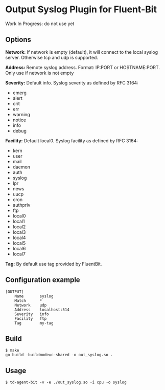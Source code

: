 # Output Syslog Plugin for Fluent-Bit

Work In Progress: do not use yet

## Options

**Network:** If network is empty (default), it will connect to the local syslog server. Otherwise tcp and udp is supported.

**Address:** Remote syslog address. Format: IP:PORT or HOSTNAME:PORT. Only use if network is not empty

**Severity:** Default info. Syslog severity as defined by RFC 3164:
* emerg 
* alert 
* crit 
* err 
* warning
* notice
* info
* debug

**Facility:** Default local0. Syslog facility as defined by RFC 3164:
* kern
* user
* mail
* daemon
* auth
* syslog
* lpr
* news
* uucp
* cron
* authpriv
* ftp
* local0
* local1
* local2
* local3
* local4
* local5
* local6
* local7

**Tag:** By default use tag provided by FluentBit.

## Configuration example

```
[OUTPUT]
    Name       syslog
    Match      *
    Network    udp
    Address    localhost:514
    Severity   info
    Facility   ftp
    Tag        my-tag
```

## Build

```
$ make
go build -buildmode=c-shared -o out_syslog.so .
```

## Usage

```
$ td-agent-bit -v -e ./out_syslog.so -i cpu -o syslog
```
